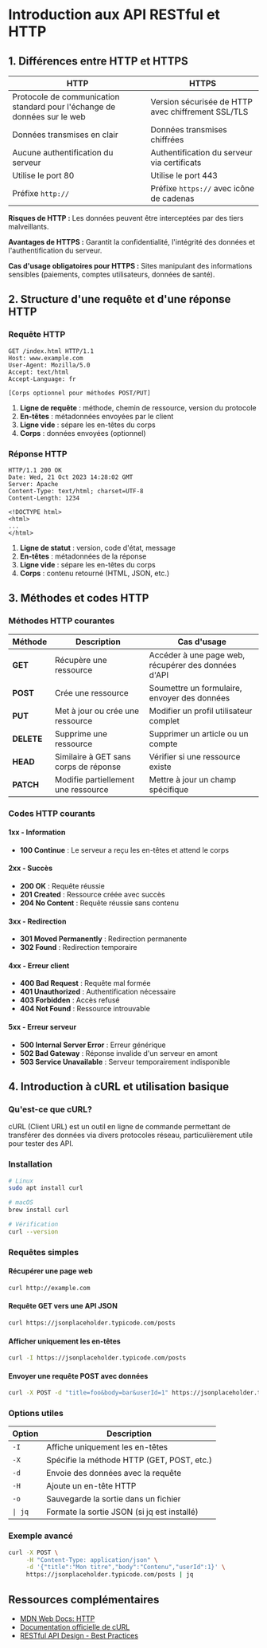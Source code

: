# Introduction aux API RESTful et HTTP

## 1. Différences entre HTTP et HTTPS

| HTTP | HTTPS |
|------|-------|
| Protocole de communication standard pour l'échange de données sur le web | Version sécurisée de HTTP avec chiffrement SSL/TLS |
| Données transmises en clair | Données transmises chiffrées |
| Aucune authentification du serveur | Authentification du serveur via certificats |
| Utilise le port 80 | Utilise le port 443 |
| Préfixe `http://` | Préfixe `https://` avec icône de cadenas |

**Risques de HTTP :** Les données peuvent être interceptées par des tiers malveillants.

**Avantages de HTTPS :** Garantit la confidentialité, l'intégrité des données et l'authentification du serveur.

**Cas d'usage obligatoires pour HTTPS :** Sites manipulant des informations sensibles (paiements, comptes utilisateurs, données de santé).

## 2. Structure d'une requête et d'une réponse HTTP

### Requête HTTP

```
GET /index.html HTTP/1.1
Host: www.example.com
User-Agent: Mozilla/5.0
Accept: text/html
Accept-Language: fr

[Corps optionnel pour méthodes POST/PUT]
```

1. **Ligne de requête** : méthode, chemin de ressource, version du protocole
2. **En-têtes** : métadonnées envoyées par le client
3. **Ligne vide** : sépare les en-têtes du corps
4. **Corps** : données envoyées (optionnel)

### Réponse HTTP

```
HTTP/1.1 200 OK
Date: Wed, 21 Oct 2023 14:28:02 GMT
Server: Apache
Content-Type: text/html; charset=UTF-8
Content-Length: 1234

<!DOCTYPE html>
<html>
...
</html>
```

1. **Ligne de statut** : version, code d'état, message
2. **En-têtes** : métadonnées de la réponse
3. **Ligne vide** : sépare les en-têtes du corps
4. **Corps** : contenu retourné (HTML, JSON, etc.)

## 3. Méthodes et codes HTTP

### Méthodes HTTP courantes

| Méthode | Description | Cas d'usage |
|---------|-------------|-------------|
| **GET** | Récupère une ressource | Accéder à une page web, récupérer des données d'API |
| **POST** | Crée une ressource | Soumettre un formulaire, envoyer des données |
| **PUT** | Met à jour ou crée une ressource | Modifier un profil utilisateur complet |
| **DELETE** | Supprime une ressource | Supprimer un article ou un compte |
| **HEAD** | Similaire à GET sans corps de réponse | Vérifier si une ressource existe |
| **PATCH** | Modifie partiellement une ressource | Mettre à jour un champ spécifique |

### Codes HTTP courants

#### 1xx - Information
- **100 Continue** : Le serveur a reçu les en-têtes et attend le corps

#### 2xx - Succès
- **200 OK** : Requête réussie
- **201 Created** : Ressource créée avec succès
- **204 No Content** : Requête réussie sans contenu

#### 3xx - Redirection
- **301 Moved Permanently** : Redirection permanente
- **302 Found** : Redirection temporaire

#### 4xx - Erreur client
- **400 Bad Request** : Requête mal formée
- **401 Unauthorized** : Authentification nécessaire
- **403 Forbidden** : Accès refusé
- **404 Not Found** : Ressource introuvable

#### 5xx - Erreur serveur
- **500 Internal Server Error** : Erreur générique
- **502 Bad Gateway** : Réponse invalide d'un serveur en amont
- **503 Service Unavailable** : Serveur temporairement indisponible

## 4. Introduction à cURL et utilisation basique

### Qu'est-ce que cURL?

cURL (Client URL) est un outil en ligne de commande permettant de transférer des données via divers protocoles réseau, particulièrement utile pour tester des API.

### Installation

```bash
# Linux
sudo apt install curl

# macOS
brew install curl

# Vérification
curl --version
```

### Requêtes simples

#### Récupérer une page web
```bash
curl http://example.com
```

#### Requête GET vers une API JSON
```bash
curl https://jsonplaceholder.typicode.com/posts
```

#### Afficher uniquement les en-têtes
```bash
curl -I https://jsonplaceholder.typicode.com/posts
```

#### Envoyer une requête POST avec données
```bash
curl -X POST -d "title=foo&body=bar&userId=1" https://jsonplaceholder.typicode.com/posts
```

### Options utiles

| Option | Description |
|--------|-------------|
| `-I` | Affiche uniquement les en-têtes |
| `-X` | Spécifie la méthode HTTP (GET, POST, etc.) |
| `-d` | Envoie des données avec la requête |
| `-H` | Ajoute un en-tête HTTP |
| `-o` | Sauvegarde la sortie dans un fichier |
| `\| jq` | Formate la sortie JSON (si jq est installé) |

### Exemple avancé
```bash
curl -X POST \
     -H "Content-Type: application/json" \
     -d '{"title":"Mon titre","body":"Contenu","userId":1}' \
     https://jsonplaceholder.typicode.com/posts | jq
```

## Ressources complémentaires

- [MDN Web Docs: HTTP](https://developer.mozilla.org/fr/docs/Web/HTTP)
- [Documentation officielle de cURL](https://curl.se/docs/)
- [RESTful API Design - Best Practices](https://restfulapi.net/)